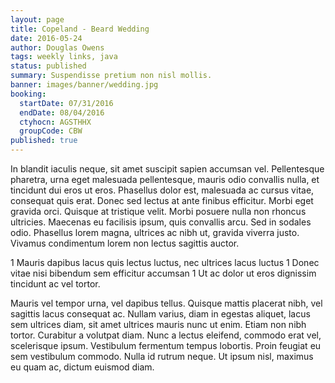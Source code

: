 ```yaml
---
layout: page
title: Copeland - Beard Wedding
date: 2016-05-24
author: Douglas Owens
tags: weekly links, java
status: published
summary: Suspendisse pretium non nisl mollis.
banner: images/banner/wedding.jpg
booking:
  startDate: 07/31/2016
  endDate: 08/04/2016
  ctyhocn: AGSTHHX
  groupCode: CBW
published: true
---
```

In blandit iaculis neque, sit amet suscipit sapien accumsan vel. Pellentesque pharetra, urna eget malesuada pellentesque, mauris odio convallis nulla, et tincidunt dui eros ut eros. Phasellus dolor est, malesuada ac cursus vitae, consequat quis erat. Donec sed lectus at ante finibus efficitur. Morbi eget gravida orci. Quisque at tristique velit. Morbi posuere nulla non rhoncus ultricies. Maecenas eu facilisis ipsum, quis convallis arcu. Sed in sodales odio. Phasellus lorem magna, ultrices ac nibh ut, gravida viverra justo. Vivamus condimentum lorem non lectus sagittis auctor.

1 Mauris dapibus lacus quis lectus luctus, nec ultrices lacus luctus
1 Donec vitae nisi bibendum sem efficitur accumsan
1 Ut ac dolor ut eros dignissim tincidunt ac vel tortor.

Mauris vel tempor urna, vel dapibus tellus. Quisque mattis placerat nibh, vel sagittis lacus consequat ac. Nullam varius, diam in egestas aliquet, lacus sem ultrices diam, sit amet ultrices mauris nunc ut enim. Etiam non nibh tortor. Curabitur a volutpat diam. Nunc a lectus eleifend, commodo erat vel, scelerisque ipsum. Vestibulum fermentum tempus lobortis. Proin feugiat eu sem vestibulum commodo. Nulla id rutrum neque. Ut ipsum nisl, maximus eu quam ac, dictum euismod diam.
